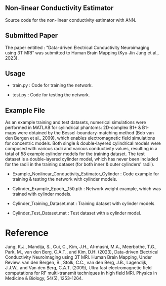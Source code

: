 ## Non-linear Conductivity Estimator

Source code for the non-linear conductivity estimator with ANN.

## Submitted Paper

The paper entitled : "Data-driven Electrical Conductivity Neuroimaging using 3T MRI" was submitted to Human Brain Mapping (Kyu-Jin Jung et al., 2023).


## Usage

* train.py : Code for training the network.

* test.py : Code for testing the network.

## Example File

As an example training and test datasets, numerical simulations were performed in MATLAB for cylindrical phantoms: 2D-complex B1+ & B1- maps were obtained by the Bessel-boundary-matching method (Bob van den Bergen et al., 2009), which enables electromagnetic field simulations for concentric models.
Both single & double-layered cylindrical models were composed with various radii and various conductivity values, resulting in a total of 58 example cylinder models for the training dataset.
The test dataset is a double-layered cylinder model, which has never been included for the radii in the training dataset (for both inner & outer cylinders' radii).

* Example_Nonlinear_Conductivity_Estimator_Cylinder : Code example for training & testing the network with cylinder models.

* Cylinder_Example_Epoch__150.pth : Network weight example, which was trained with cylinder models.

* Cylinder_Training_Dataset.mat : Training dataset with cylinder models.

* Cylinder_Test_Dataset.mat : Test dataset with a cylinder model.

# Reference
Jung, K.J., Mandija, S., Cui, C., Kim, J.H., Al-masni, M.A., Meerbothe, T.G., Park, M., van den Berg, C.A.T., and Kim, D.H. (2023), Data-driven Electrical Conductivity Neuroimaging using 3T MRI. Human Brain Mapping, Under Review.
van den Bergen, B., Stolk, C.C., van den Berg, J.B., Lagendijk, J.J.W., and Van den Berg, C.A.T. (2009), Ultra fast electromagnetic field computations for RF multi-transmit techniques in high field MRI. Physics in Medicine & Biology, 54(5), 1253-1264.
